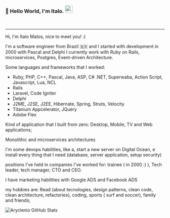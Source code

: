 ### 👋 Hello World, I'm Italo.  <img src="https://github.com/TheDudeThatCode/TheDudeThatCode/blob/master/Assets/Earth.gif" width="24px">

</br>

---- 

Hi, I'm Italo Matos, nice to meet you! :)  

I'm a software engineer from Brazil 🇧🇷 and I started with development in 2000 with Pascal and Delphi
I currently work with Ruby on Rails, microservices, Postgres, Event-driven Architecture.

Some languages and frameworks that I worked:
- Ruby, PHP, C++, Pascal, Java, ASP, C# .NET, Superwaba, Action Script, Javascript, Lua, NCL
- Rails
- Laravel, Code Igniter
- Delphi
- J2ME, J2SE, J2EE, Hibernate, Spring, Struts, Velocity
- Titanium Appcelerator, JQuery
- Adobe Flex

Kind of application that I built from zero: Desktop, Mobile, TV and Web applications;

Monolithic and microservices architectures

I'm some devops habilities, like a, start a new server on Digital Ocean, e install every thing that I need (database,
server application, setup security)

positions I've held in companies I've worked for:
trainee ( in 2000 :) ), Tech leader, tech manager, CTO and CEO.

I have marketing habilities with Google ADS and Facebook ADS


my hobbies are: Read (about tecnologies, design patterns, clean code, clean architecture, refactories),
coding, sports ( surf and soccer), family and friends;
   
![Aryclenio GitHub Stats](https://github-readme-stats.vercel.app/api?username=italomatos&show_icons=true)